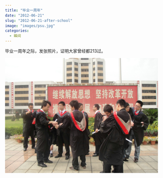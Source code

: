 ```yaml
---
title: "毕业一周年"
date: "2012-06-21"
slug: "2012-06-21-after-school"
image: "images/psu.jpg"
categories: 
  - 瞬间
---
```


毕业一周年之际，发张照片，证明大家曾经都213过。

![](images/psu.jpg "psu")
